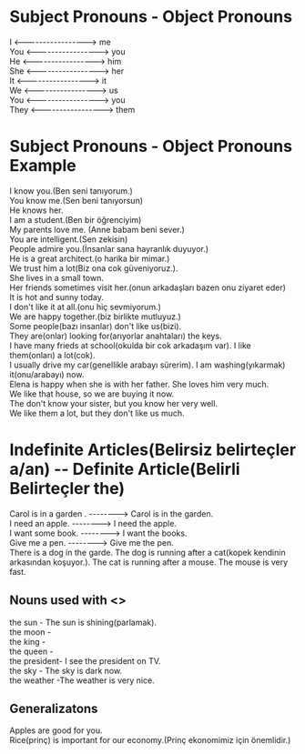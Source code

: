 # Subject Pronouns - Object Pronouns
I <----------------->  me  
You <----------------->  you  
He <----------------->  him  
She <----------------->  her  
It <----------------->  it  
We <----------------->  us  
You <-----------------> you  
They <----------------->  them  
# Subject Pronouns - Object Pronouns Example
I know you.(Ben seni tanıyorum.)  
You know me.(Sen beni tanıyorsun)  
He knows her.  
I am a student.(Ben bir öğrenciyim)  
My parents love me. (Anne babam beni sever.)  
You are intelligent.(Sen zekisin)  
People admire you.(İnsanlar sana hayranlık duyuyor.)  
He is a great architect.(o harika bir mimar.)   
We trust him a lot(Biz ona cok güveniyoruz.).  
She lives in a small town.  
Her friends sometimes visit her.(onun arkadaşları bazen onu ziyaret eder)  
It is hot and sunny today.  
I don't like it at all.(onu hiç sevmiyorum.)  
We are happy together.(biz birlikte mutluyuz.)  
Some people(bazı insanlar) don't like us(bizi).   
They are(onlar) looking for(arıyorlar anahtaları) the keys.  
I have many frieds at school(okulda bir cok arkadaşım var). I like them(onları) a lot(cok).  
I usually drive my car(genellikle arabayı sürerim). I am washing(yıkarmak) it(onu/arabayı) now.  
Elena is happy when she is with her father. She loves him very much.  
We like that house, so we are buying it now.  
The don't know your sister, but you know her very well.  
We like them a lot, but they don't like us much.  
# Indefinite Articles(Belirsiz belirteçler a/an) -- Definite Article(Belirli Belirteçler the)
Carol is in a garden . --------> Carol is in the garden.   
I need an apple. --------> I need the apple.   
I want some book. --------> I want the books.  
Give me a pen. --------> Give me the pen.   
There is a dog in the garde. The dog  is running after a cat(kopek kendinin arkasından koşuyor.). The cat is running after a mouse. The mouse is very fast.  
## Nouns used with <<the>>
the sun - The sun is shining(parlamak).   
the moon -  
the king -  
the queen -  
the president- I see the president on TV.  
the sky - The sky is dark now.  
the weather -The weather is very nice.  
## Generalizatons 
Apples are good for you.  
Rice(prinç) is important for our economy.(Prinç ekonomimiz için önemlidir.)  
